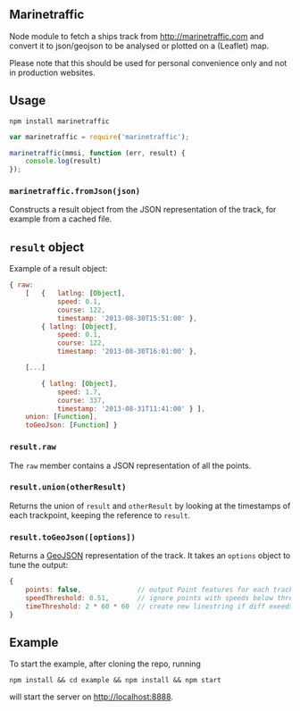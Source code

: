 ## Marinetraffic

Node module to fetch a ships track from http://marinetraffic.com and convert it to json/geojson to be analysed or plotted on a (Leaflet) map.

Please note that this should be used for personal convenience only and not in production websites.

## Usage

`npm install marinetraffic`

```JavaScript
var marinetraffic = require('marinetraffic');

marinetraffic(mmsi, function (err, result) {
	console.log(result)
});
```

### `marinetraffic.fromJson(json)`
Constructs a result object from the JSON representation of the track, for example from a cached file.

## `result` object
Example of a result object:
```JavaScript
{ raw:
	[	{	latlng: [Object],
			speed: 0.1,
			course: 122,
			timestamp: '2013-08-30T15:51:00' },
		{ latlng: [Object],
			speed: 0.1,
			course: 122,
			timestamp: '2013-08-30T16:01:00' },

	[...]

		{ latlng: [Object],
			speed: 1.7,
			course: 337,
			timestamp: '2013-08-31T11:41:00' } ],
	union: [Function],
	toGeoJson: [Function] }
```

### `result.raw`
The `raw` member contains a JSON representation of all the points.

### `result.union(otherResult)`
Returns the union of `result` and `otherResult` by looking at the timestamps of each trackpoint, keeping the reference to `result`.

### `result.toGeoJson([options])`
Returns a [GeoJSON](http://geojson.org/) representation of the track. It takes an `options` object to tune the output:

```JavaScript
{
	points: false,              // output Point features for each track point
	speedThreshold: 0.51,       // ignore points with speeds below threshold,
	timeThreshold: 2 * 60 * 60  // create new linestring if diff exeeds 2h
}
```

## Example
To start the example, after cloning the repo, running
```
npm install && cd example && npm install && npm start
```
will start the server on [http://localhost:8888](http://localhost:8888).
